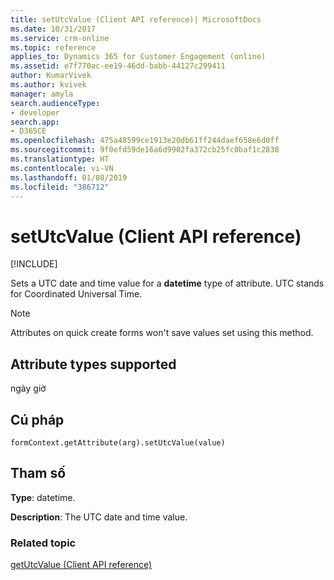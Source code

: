 ```yaml
---
title: setUtcValue (Client API reference)| MicrosoftDocs
ms.date: 10/31/2017
ms.service: crm-online
ms.topic: reference
applies_to: Dynamics 365 for Customer Engagement (online)
ms.assetid: e7f770ac-ee19-46dd-babb-44127c299411
author: KumarVivek
ms.author: kvivek
manager: amyla
search.audienceType:
- developer
search.app:
- D365CE
ms.openlocfilehash: 475a48599ce1913e20db61ff244daef658e6d0ff
ms.sourcegitcommit: 9f0efd59de16a6d9902fa372cb25fc0baf1c2838
ms.translationtype: HT
ms.contentlocale: vi-VN
ms.lasthandoff: 01/08/2019
ms.locfileid: "386712"
---
```

# <a name="setutcvalue-client-api-reference"></a>setUtcValue (Client API reference)

[!INCLUDE[](../../../../includes/cc_applies_to_update_9_0_0.md)]

Sets a UTC date and time value for a **datetime** type of attribute. UTC stands for Coordinated Universal Time.

> [!NOTE]
> Attributes on quick create forms won't save values set using this method. 

## <a name="attribute-types-supported"></a>Attribute types supported

ngày giờ

## <a name="syntax"></a>Cú pháp

`formContext.getAttribute(arg).setUtcValue(value)`

## <a name="parameters"></a>Tham số

**Type**: datetime. 

**Description**: The UTC date and time value.

### <a name="related-topic"></a>Related topic
[getUtcValue (Client API reference)](getUtcValue.md)


